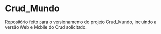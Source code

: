# Crud_Mundo
Repositório feito para o versionamento do projeto Crud_Mundo, incluindo a versão Web e Mobile do Crud solicitado.
